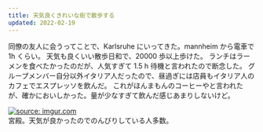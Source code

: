 ```yaml
---
title: 天気良くきれいな街で散歩する
updated: 2022-02-19
---
```


同僚の友人に会うってことで、Karlsruhe にいってきた。mannheim から電車で 1h くらい。
天気も良くいい散歩日和で、20000 歩以上歩けた。
ランチはラーメンを食べたかったのだが、人気すぎて 1.5 h 待機と言われたので断念した。
グループメンバー自分以外イタリア人だったので、昼過ぎには店員もイタリア人のカフェでエスプレッソを飲んだ。
これがほんまもんのコーヒーやと言われたが、確かにおいしかった。量が少なすぎて飲んだ感じあまりしないけど。


<a href="https://imgur.com/l0qrbLc"><img src="https://i.imgur.com/l0qrbLc.png" title="source: imgur.com" /></a>  
宮殿。天気が良かったのでのんびりしている人多数。
